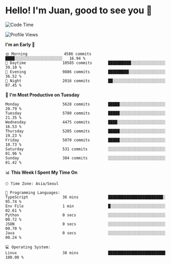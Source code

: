 # Hello! I'm Juan, good to see you 👋

<!--
**Y-k-Y/Y-k-Y** is a ✨ _special_ ✨ repository because its `README.md` (this file) appears on your GitHub profile.

Here are some ideas to get you started:

- 🔭 I’m currently working on ...
- 🌱 I’m currently learning ...
- 👯 I’m looking to collaborate on ...
- 🤔 I’m looking for help with ...
- 💬 Ask me about ...
- 📫 How to reach me: ...
- 😄 Pronouns: ...
- ⚡ Fun fact: ...
-->
<!--
![Profile views](https://gpvc.arturio.dev/Y-k-Y)

[![Omid Nikrah StackOverflow](https://github-readme-stackoverflow.vercel.app/?userID=9517076)](https://stackoverflow.com/users/9517076/i-have-10-fingers)
-->

<!--START_SECTION:waka-->
![Code Time](http://img.shields.io/badge/Code%20Time-1%2C814%20hrs%2049%20mins-blue)

![Profile Views](http://img.shields.io/badge/Profile%20Views-0-blue)

**I'm an Early 🐤** 

```text
🌞 Morning                4586 commits        ████░░░░░░░░░░░░░░░░░░░░░   16.94 % 
🌆 Daytime                10585 commits       ██████████░░░░░░░░░░░░░░░   39.10 % 
🌃 Evening                9886 commits        █████████░░░░░░░░░░░░░░░░   36.52 % 
🌙 Night                  2016 commits        ██░░░░░░░░░░░░░░░░░░░░░░░   07.45 % 
```
📅 **I'm Most Productive on Tuesday** 

```text
Monday                   5628 commits        █████░░░░░░░░░░░░░░░░░░░░   20.79 % 
Tuesday                  5780 commits        █████░░░░░░░░░░░░░░░░░░░░   21.35 % 
Wednesday                4475 commits        ████░░░░░░░░░░░░░░░░░░░░░   16.53 % 
Thursday                 5205 commits        █████░░░░░░░░░░░░░░░░░░░░   19.23 % 
Friday                   5070 commits        █████░░░░░░░░░░░░░░░░░░░░   18.73 % 
Saturday                 531 commits         ░░░░░░░░░░░░░░░░░░░░░░░░░   01.96 % 
Sunday                   384 commits         ░░░░░░░░░░░░░░░░░░░░░░░░░   01.42 % 
```


📊 **This Week I Spent My Time On** 

```text
🕑︎ Time Zone: Asia/Seoul

💬 Programming Languages: 
TypeScript               36 mins             ████████████████████████░   95.74 % 
Env File                 1 min               █░░░░░░░░░░░░░░░░░░░░░░░░   02.61 % 
Python                   0 secs              ░░░░░░░░░░░░░░░░░░░░░░░░░   00.72 % 
JSON                     0 secs              ░░░░░░░░░░░░░░░░░░░░░░░░░   00.70 % 
Java                     0 secs              ░░░░░░░░░░░░░░░░░░░░░░░░░   00.24 % 

💻 Operating System: 
Linux                    38 mins             █████████████████████████   100.00 % 
```


<!--END_SECTION:waka-->
